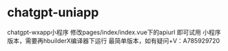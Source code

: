 # chatgpt-uniapp
chatgpt-wxapp小程序
修改pages/index/index.vue下的apiurl 即可试用
小程序版本，需要再hbuilderX编译器下运行
最简单版本，如有疑问+V：A785929720
